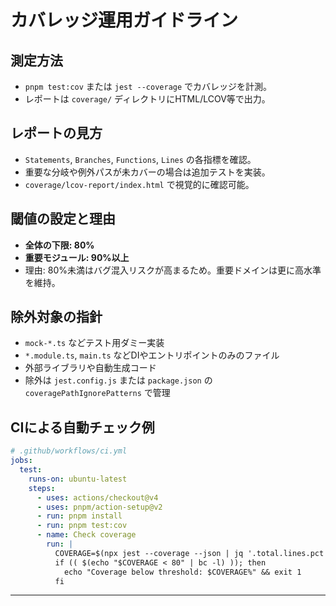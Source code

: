 # カバレッジ運用ガイドライン

## 測定方法

- `pnpm test:cov` または `jest --coverage` でカバレッジを計測。
- レポートは `coverage/` ディレクトリにHTML/LCOV等で出力。

## レポートの見方

- `Statements`, `Branches`, `Functions`, `Lines` の各指標を確認。
- 重要な分岐や例外パスが未カバーの場合は追加テストを実装。
- `coverage/lcov-report/index.html` で視覚的に確認可能。

## 閾値の設定と理由

- **全体の下限: 80%**
- **重要モジュール: 90%以上**
- 理由: 80%未満はバグ混入リスクが高まるため。重要ドメインは更に高水準を維持。

## 除外対象の指針

- `mock-*.ts` などテスト用ダミー実装
- `*.module.ts`, `main.ts` などDIやエントリポイントのみのファイル
- 外部ライブラリや自動生成コード
- 除外は `jest.config.js` または `package.json` の `coveragePathIgnorePatterns` で管理

## CIによる自動チェック例

```yaml
# .github/workflows/ci.yml
jobs:
  test:
    runs-on: ubuntu-latest
    steps:
      - uses: actions/checkout@v4
      - uses: pnpm/action-setup@v2
      - run: pnpm install
      - run: pnpm test:cov
      - name: Check coverage
        run: |
          COVERAGE=$(npx jest --coverage --json | jq '.total.lines.pct')
          if (( $(echo "$COVERAGE < 80" | bc -l) )); then
            echo "Coverage below threshold: $COVERAGE%" && exit 1
          fi
```

---
